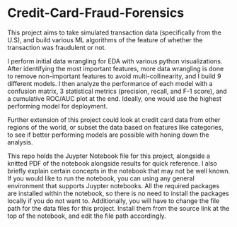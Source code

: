 # Credit-Card-Fraud-Forensics
This project aims to take simulated transaction data (specifically from the U.S), and build various ML algorithms of the feature of whether the transaction was fraudulent or not.

I perform initial data wrangling for EDA with various python visualizations. After identifying the most important features, more data wrangling is done to remove
non-important features to avoid multi-collinearity, and I build 9 different models. I then analyze the performance of each model with a confusion matrix, 3 statistical metrics (precision, recall, and F-1 score), and a cumulative ROC/AUC plot at the end. Ideally, one would use the highest performing model for deployment. 

Further extension of this project could look at credit card data from other regions of the world, or subset the data based on features like categories, to see if better performing models are possible with honing down the analysis.

This repo holds the Juypter Notebook file for this project, alongside a knitted PDF of the notebook alongside results for quick reference. I also briefly explain certain concepts in the notebook that may not be well known.
If you would like to run the notebook, you can using any general environment that supports Juypter notebooks. All the required packages are installed within the notebook, so there is no need to install the packages locally if you do not want to. Additionally, you will have to change the file path for the data files for this project. Install them from the source link at the top of the notebook, and edit the file path accordingly.
